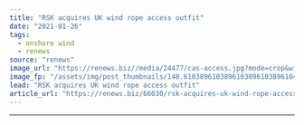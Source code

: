 ```yaml
---
title: "RSK acquires UK wind rope access outfit"
date: "2021-01-26"
tags: 
  - onshore wind
  - renews
source: "renews"
image_url: "https://renews.biz//media/24477/cas-access.jpg?mode=crop&width=770&heightratio=0.6103896103896103896103896104&slimmage=true"
image_fp: "/assets/img/post_thumbnails/148.6103896103896103896103896104&slimmage=true"
lead: "RSK acquires UK wind rope access outfit"
article_url: "https://renews.biz/66030/rsk-acquires-uk-wind-rope-access-outfit/"
---
```


---
